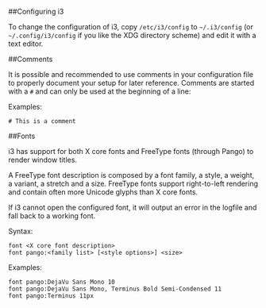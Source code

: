 ##Configuring i3

To change the configuration of i3, copy `/etc/i3/config` to `~/.i3/config` (or `~/.config/i3/config`
if you like the XDG directory scheme) and edit it with a text editor.

##Comments

It is possible and recommended to use comments in your configuration file to properly document
your setup for later reference. Comments are started with a `#` and can only be used
at the beginning of a line:

Examples:

```
# This is a comment
```

##Fonts

i3 has support for both X core fonts and FreeType fonts (through Pango) to render window titles.

A FreeType font description is composed by a font family, a style, a weight, a variant, a stretch
and a size. FreeType fonts support right-to-left rendering and contain often more Unicode glyphs
than X core fonts.

If i3 cannot open the configured font, it will output an error in the logfile and fall back to a working font.

Syntax:

```
font <X core font description>
font pango:<family list> [<style options>] <size>
```

Examples:

```
font pango:DejaVu Sans Mono 10
font pango:DejaVu Sans Mono, Terminus Bold Semi-Condensed 11
font pango:Terminus 11px
```

